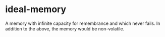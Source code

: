 # ideal-memory
A memory with infinite capacity for remembrance and which never fails.
In addition to the above, the memory would be non-volatile.
